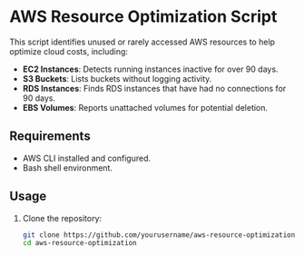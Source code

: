 # AWS Resource Optimization Script

This script identifies unused or rarely accessed AWS resources to help optimize cloud costs, including:

- **EC2 Instances**: Detects running instances inactive for over 90 days.
- **S3 Buckets**: Lists buckets without logging activity.
- **RDS Instances**: Finds RDS instances that have had no connections for 90 days.
- **EBS Volumes**: Reports unattached volumes for potential deletion.

## Requirements

- AWS CLI installed and configured.
- Bash shell environment.

## Usage

1. Clone the repository:

   ```bash
   git clone https://github.com/yourusername/aws-resource-optimization.git
   cd aws-resource-optimization

